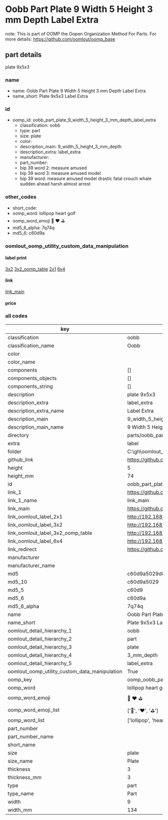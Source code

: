 # Oobb Part Plate 9 Width 5 Height 3 mm Depth Label Extra  

note: This is part of OOMP the Oopen Organization Method For Parts. For more details: https://github.com/oomlout/oomp_base

##  part details
  



plate 9x5x3



### name
* name: Oobb Part Plate 9 Width 5 Height 3 mm Depth Label Extra
* name_short: Plate 9x5x3 Label Extra
### id
* oomp_id: oobb_part_plate_9_width_5_height_3_mm_depth_label_extra
  * classification: oobb
  * type: part
  * size: plate
  * color: 
  * description_main: 9_width_5_height_3_mm_depth
  * description_extra: label_extra
  * manufacturer: 
  * part_number: 
  * bip 39 word 2: measure amused
  * bip 39 word 3: measure amused model
  * bip 39 word: measure amused model drastic fatal crouch whale sudden ahead harsh almost arrest

### other_codes
* short_code: 
* oomp_word: lollipop heart golf
* oomp_word_emoji :lollipop: :heart: :golf:
* md5_6_alpha: 7q74q
* md5_6: c60d9a






### oomlout_oomp_utility_custom_data_manipulation
#### label print
[3x2](http://192.168.1.245:1112/?label=oomp%207q74q)
[3x2_oomp_table](http://192.168.1.108:1112/?label=oomp%207q74q)
[2x1](http://192.168.1.242:1112/?label=oomp%207q74q)
[6x4](http://192.168.1.55:1112/?label=oomp%207q74q)    

#### link

[link_main](https://github.com/oomlout/oomlout_oobb_version_4_generated_parts/tree/main/navigation_oomp/oobb/part/plate/9_width_5_height_3_mm_depth/label_extra/part)                              

#### price







### all codes 
| key | value |  
| --- | --- |  
| classification | oobb |  
| classification_name | Oobb |  
| color |  |  
| color_name |  |  
| components | [] |  
| components_objects | [] |  
| components_string | [] |  
| description | plate 9x5x3 |  
| description_extra | label_extra |  
| description_extra_name | Label Extra |  
| description_main | 9_width_5_height_3_mm_depth |  
| description_main_name | 9 Width 5 Height 3 mm Depth |  
| directory | parts/oobb_part_plate_9_width_5_height_3_mm_depth_label_extra |  
| extra | label |  
| folder | C:\gh\oomlout_oobb_version_4_generated_parts\parts\oobb_part_plate_9_width_5_height_3_mm_depth_label_extra |  
| github_link | https://github.com/oomlout/oomlout_oomp_part_src/tree/main/parts/oobb_part_plate_9_width_5_height_3_mm_depth_label_extra |  
| height | 5 |  
| height_mm | 74 |  
| id | oobb_part_plate_9_width_5_height_3_mm_depth_label_extra |  
| link_1 | https://github.com/oomlout/oomlout_oobb_version_4_generated_parts/tree/main/navigation_oomp/oobb/part/plate/9_width_5_height_3_mm_depth/label_extra/part |  
| link_1_name | link_main |  
| link_main | https://github.com/oomlout/oomlout_oobb_version_4_generated_parts/tree/main/navigation_oomp/oobb/part/plate/9_width_5_height_3_mm_depth/label_extra/part |  
| link_oomlout_label_2x1 | http://192.168.1.242:1112/?label=oomp%207q74q |  
| link_oomlout_label_3x2 | http://192.168.1.245:1112/?label=oomp%207q74q |  
| link_oomlout_label_3x2_oomp_table | http://192.168.1.108:1112/?label=oomp%207q74q |  
| link_oomlout_label_6x4 | http://192.168.1.55:1112/?label=oomp%207q74q |  
| link_redirect | https://github.com/oomlout/oomlout_oobb_version_4_generated_parts/tree/main/parts/oobb_plate_09_05_03_ex_label |  
| manufacturer |  |  
| manufacturer_name |  |  
| md5 | c60d9a5029d89f34d0a9c4251d020c4f |  
| md5_10 | c60d9a5029 |  
| md5_5 | c60d9 |  
| md5_6 | c60d9a |  
| md5_6_alpha | 7q74q |  
| name | Oobb Part Plate 9 Width 5 Height 3 mm Depth Label Extra |  
| name_short | Plate 9x5x3 Label Extra |  
| oomlout_detail_hierarchy_1 | oobb |  
| oomlout_detail_hierarchy_2 | part |  
| oomlout_detail_hierarchy_3 | plate |  
| oomlout_detail_hierarchy_4 | 3_mm_depth |  
| oomlout_detail_hierarchy_5 | label_extra |  
| oomlout_oomp_utility_custom_data_manipulation | True |  
| oomp_key | oomp_oobb_part_plate_9_width_5_height_3_mm_depth_label_extra |  
| oomp_word | lollipop heart golf |  
| oomp_word_emoji | :lollipop: :heart: :golf: |  
| oomp_word_emoji_list | [':lollipop:', ':heart:', ':golf:'] |  
| oomp_word_list | ['lollipop', 'heart', 'golf'] |  
| part_number |  |  
| part_number_name |  |  
| short_name |  |  
| size | plate |  
| size_name | Plate |  
| thickness | 3 |  
| thickness_mm | 3 |  
| type | part |  
| type_name | Part |  
| width | 9 |  
| width_mm | 134 |  
